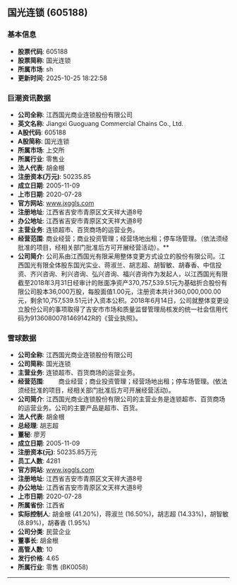 ## 国光连锁 (605188)

### 基本信息

- **股票代码**: 605188
- **股票简称**: 国光连锁
- **所属市场**: sh
- **更新时间**: 2025-10-25 18:22:58

### 巨潮资讯数据

- **公司全称**: 江西国光商业连锁股份有限公司
- **英文名称**: Jiangxi Guoguang Commercial Chains Co., Ltd.
- **A股代码**: 605188
- **A股简称**: 国光连锁
- **所属市场**: 上交所
- **所属行业**: 零售业
- **法人代表**: 胡金根
- **注册资本(万元)**: 50235.85
- **成立日期**: 2005-11-09
- **上市日期**: 2020-07-28
- **官方网站**: www.jxggls.com
- **注册地址**: 江西省吉安市青原区文天祥大道8号
- **办公地址**: 江西省吉安市青原区文天祥大道8号
- **主营业务**: 连锁超市、百货商场的运营业务。
- **经营范围**: 商业经营；商业投资管理；经营场地出租；停车场管理。（依法须经批准的项目，经相关部门批准后方可开展经营活动）。**
- **公司简介**: 公司系由江西国光有限采用整体变更方式设立的股份有限公司。江西国光有限全体股东国光实业、蒋淑兰、胡志超、胡智敏、胡春香、中信投资、齐兴咨询、利兴咨询、弘兴咨询、福兴咨询作为发起人，以江西国光有限截至2018年3月31日经审计的账面净资产370,757,539.51元为基础折合股份有限公司股本36,000万股，每股面值1.00元，注册资本共计360,000,000.00元，剩余10,757,539.51元计入资本公积。2018年6月14日，公司就整体变更设立股份公司的事项取得了吉安市市场和质量监督管理局核发的统一社会信用代码为91360800781469142R的《营业执照》。

### 雪球数据

- **公司全称**: 江西国光商业连锁股份有限公司
- **公司简称**: 国光连锁
- **主营业务**: 连锁超市、百货商场的运营业务。
- **经营范围**: 　　商业经营；商业投资管理；经营场地出租；停车场管理。(依法须经批准的项目，经相关部门批准后方可开展经营活动)。
- **公司简介**: 江西国光商业连锁股份有限公司的主营业务是连锁超市、百货商场的运营业务。公司的主要产品是超市、百货。
- **法人代表**: 胡金根
- **总经理**: 胡志超
- **董秘**: 廖芳
- **成立日期**: 2005-11-09
- **注册资本(元)**: 50235.85万元
- **员工人数**: 4281
- **官方网站**: www.jxggls.com
- **注册地址**: 江西省吉安市青原区文天祥大道8号
- **办公地址**: 江西省吉安市青原区文天祥大道8号
- **上市日期**: 2020-07-28
- **所属省份**: 江西省
- **实际控制人**: 胡金根 (41.20%)，蒋淑兰 (16.50%)，胡志超 (14.33%)，胡智敏 (8.89%)，胡春香 (1.95%)
- **公司分类**: 民营企业
- **董事长**: 胡金根
- **高管人数**: 10
- **发行价格**: 4.65
- **所属行业**: 零售 (BK0058)

---